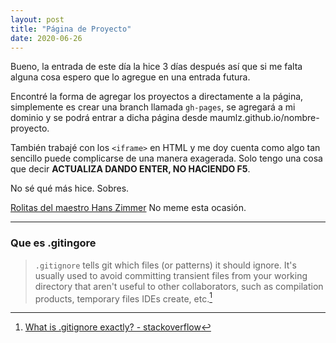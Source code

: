 ```yaml
---
layout: post
title: "Página de Proyecto"
date: 2020-06-26
---
```

Bueno, la entrada de este día la hice 3 días después así que si me falta alguna cosa espero que lo agregue en una entrada futura.

Encontré la forma de agregar los proyectos a directamente a la página, simplemente es crear una branch llamada `gh-pages`, se agregará a mi dominio y se podrá entrar a dicha página desde maumlz.github.io/nombre-proyecto.

También trabajé con los `<iframe>` en HTML y me doy cuenta como algo tan sencillo puede complicarse de una manera exagerada. Solo tengo una cosa que decir **ACTUALIZA DANDO ENTER, NO HACIENDO F5**.

No sé qué más hice. Sobres.

[Rolitas del maestro Hans Zimmer](https://youtu.be/Uu8W5FK7ABs)
No meme esta ocasión.
***
### Que es .gitingore
>`.gitignore` tells git which files (or patterns) it should ignore. It's usually used to avoid committing transient files from your working directory that aren't useful to other collaborators, such as compilation products, temporary files IDEs create, etc.[^1]

[^1]: [What is .gitignore exactly? - stackoverflow](https://stackoverflow.com/questions/27850222/what-is-gitignore-exactly)
